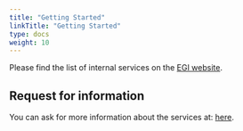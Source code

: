 ```yaml
---
title: "Getting Started"
linkTitle: "Getting Started"
type: docs
weight: 10
---
```


Please find the list of internal services on the
[EGI website](https://www.egi.eu/internal-services/).

## Request for information

You can ask for more information about the services at:
[here](https://www.egi.eu/more-information/).
